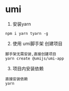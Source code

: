 # umi
1. 安装yarn
```
npm i yarn tyarn -g
```
2. 使用 umi脚手架 创建项目
```
脚手架无需安装,直接创建项目
yarn create @umijs/umi-app
```
3. 项目内安装依赖
```
直接安装依赖
yarn
```

